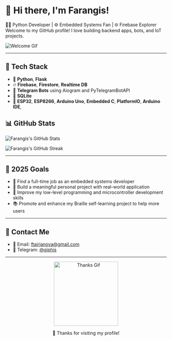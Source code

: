 # 👋 Hi there, I'm Farangis!

🧑‍💻 Python Developer | ⚙️ Embedded Systems Fan | 🌐 Firebase Explorer  
Welcome to my GitHub profile! I love building backend apps, bots, and IoT projects.

![Welcome Gif](https://media.giphy.com/media/L1R1tvI9svkIWwpVYr/giphy.gif)

---

## 🔧 Tech Stack

- 🐍 **Python**, **Flask**
- 🔥 **Firebase**, **Firestore**, **Realtime DB**
- 🤖 **Telegram Bots** using Aiogram and PyTelegramBotAPI
- 💾 **SQLite**
- 🧠 **ESP32**, **ESP8266**, **Arduino Uno**, **Embedded C**, **PlatformIO**, **Arduino IDE**,


## 📊 GitHub Stats

![Farangis's GitHub Stats](https://github-readme-stats.vercel.app/api?username=yourusername&show_icons=true&theme=tokyonight)

![Farangis's GitHub Streak](https://github-readme-streak-stats.herokuapp.com/?user=yourusername&theme=tokyonight)

---

## 🎯 2025 Goals

- 💼 Find a full-time job as an embedded systems developer  
- 🧩 Build a meaningful personal project with real-world application  
- 🔧 Improve my low-level programming and microcontroller development skills  
- 📚 Promote and enhance my Braille self-learning project to help more users


---

## 💬 Contact Me

- 📧 Email: [ftairjanova@gmail.com](mailto:ftairjanova@gmail.com)  
- 💬 Telegram: [@giphis](https://t.me/giphis)  

---

<p align="center">
  <img src="https://media.giphy.com/media/3o7aD2saalBwwftBIY/giphy.gif" width="200" alt="Thanks Gif"/>
</p>

<p align="center">
  🖤 Thanks for visiting my profile!
</p>


